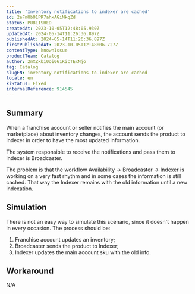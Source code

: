 ```yaml
---
title: 'Inventory notifications to indexer are cached'
id: 2eFmUbO1PR7ahxAGiMkqZd
status: PUBLISHED
createdAt: 2023-10-05T12:48:05.930Z
updatedAt: 2024-05-14T11:26:36.897Z
publishedAt: 2024-05-14T11:26:36.897Z
firstPublishedAt: 2023-10-05T12:48:06.727Z
contentType: knownIssue
productTeam: Catalog
author: 2mXZkbi0oi061KicTExNjo
tag: Catalog
slugEN: inventory-notifications-to-indexer-are-cached
locale: en
kiStatus: Fixed
internalReference: 914545
---
```


## Summary


When a franchise account or seller notifies the main account (or marketplace) about inventory changes, the account sends the product to indexer in order to have the most updated information.

The system responsible to receive the notifications and pass them to indexer is Broadcaster.

The problem is that the workflow Availability -> Broadcaster -> Indexer is working on a very fast rhythm and in some cases the information is still cached. That way the Indexer remains with the old information until a new indexation.


##

## Simulation


There is not an easy way to simulate this scenario, since it doesn't happen in every occasion.
The process should be:

1. Franchise account updates an inventory;
2. Broadcaster sends the product to Indexer;
3. Indexer updates the main account sku with the old info.


##

## Workaround


N/A





